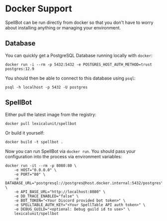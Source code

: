 # Docker Support

SpellBot can be run directly from docker so that you don't have
to worry about installing anything or managing your environment.

## Database

You can quickly get a PostgreSQL Database running locally with `docker`:

```shell
docker run -i --rm -p 5432:5432 -e POSTGRES_HOST_AUTH_METHOD=trust postgres:12.9
```

You should then be able to connect to this database using `psql`:

```shell
psql -h localhost -p 5432 -U postgres
```

## SpellBot

Either pull the latest image from the registry:

```shell
docker pull lexicalunit/spellbot
```

Or build it yourself:

```shell
docker build -t spellbot .
```

Now you can run SpellBot via `docker run`. You should pass your
configuration into the process via environment variables:

```shell
docker run -it --rm -p 8080:80 \
    -e HOST="0.0.0.0" \
    -e PORT="80" \
    -e DATABASE_URL="postgresql://postgres@host.docker.internal:5432/postgres" \
    -e API_BASE_URL="http://localhost:8080" \
    -e DD_TRACE_ENABLED="false" \
    -e BOT_TOKEN="<Your Discord provided bot token>" \
    -e SPELLTABLE_AUTH_KEY="<Your SpellTable API auth token>" \
    -e DEBUG_GUILD="<optional: Debug guild id to use>" \
    lexicalunit/spellbot
```
